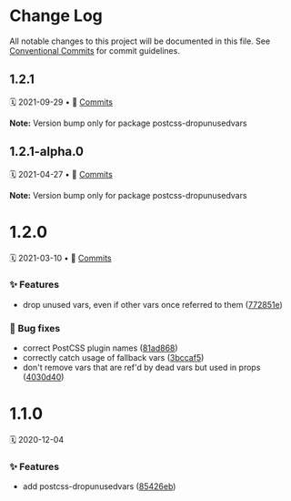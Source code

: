# Change Log

All notable changes to this project will be documented in this file.
See [Conventional Commits](https://conventionalcommits.org) for commit guidelines.

<a name="1.2.1"></a>

## 1.2.1

🗓 2021-09-29 • 📝 [Commits](https://github.com/adobe/spectrum-css/compare/postcss-dropunusedvars@1.2.1-alpha.0...postcss-dropunusedvars@1.2.1)

**Note:** Version bump only for package postcss-dropunusedvars

<a name="1.2.1-alpha.0"></a>

## 1.2.1-alpha.0

🗓 2021-04-27 • 📝 [Commits](https://github.com/adobe/spectrum-css/compare/postcss-dropunusedvars@1.2.0...postcss-dropunusedvars@1.2.1-alpha.0)

**Note:** Version bump only for package postcss-dropunusedvars

<a name="1.2.0"></a>

# 1.2.0

🗓 2021-03-10 • 📝 [Commits](https://github.com/adobe/spectrum-css/compare/postcss-dropunusedvars@1.1.0...postcss-dropunusedvars@1.2.0)

### ✨ Features

-   drop unused vars, even if other vars once referred to them ([772851e](https://github.com/adobe/spectrum-css/commit/772851e))

### 🐛 Bug fixes

-   correct PostCSS plugin names ([81ad868](https://github.com/adobe/spectrum-css/commit/81ad868))
-   correctly catch usage of fallback vars ([3bccaf5](https://github.com/adobe/spectrum-css/commit/3bccaf5))
-   don't remove vars that are ref'd by dead vars but used in props ([4030d40](https://github.com/adobe/spectrum-css/commit/4030d40))

<a name="1.1.0"></a>

# 1.1.0

🗓 2020-12-04

### ✨ Features

-   add postcss-dropunusedvars ([85426eb](https://github.com/adobe/spectrum-css/commit/85426eb))
